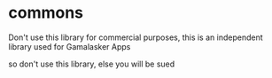 # commons


Don't use this library for commercial purposes, this is an independent library used for Gamalasker Apps

so don't use this library, else you will be sued
